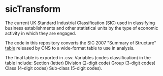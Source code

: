 # sicTransform
The current UK Standard Industrial Classification (SIC) used in classifying business establishments and other statistical units by the type of economic activity in which they are engaged. 

The code in this repository converts the SIC 2007 "Summary of Structure" [table](https://www.ons.gov.uk/file?uri=/methodology/classificationsandstandards/ukstandardindustrialclassificationofeconomicactivities/uksic2007/sic2007summaryofstructurtcm6.xls) released by ONS to a wide-format table to use in analysis.

The final table is exported in .csv. Variables (codes classification) in the table include: Section (letter)	Division (2-digit code)	Group (3-digit codes)	Class (4-digit codes)	Sub-class (5-digit codes).


